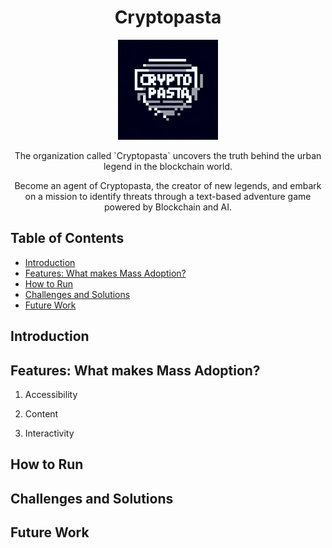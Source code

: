 <div align="center">

<h1> Cryptopasta </h1>
<img src="./assets/logo.jpg" width="160px" alt="Cryptopasta logo">
<p align="center">
    The organization called `Cryptopasta` uncovers the truth behind the urban legend in the blockchain world.
</p>
<p align="center">
    Become an agent of Cryptopasta, the creator of new legends, and embark on a mission to identify threats through a text-based adventure game powered by Blockchain and AI.
</p>
</div>

## Table of Contents

- [Introduction](#introduction)
- [Features: What makes Mass Adoption?](#features-what-makes-mass-adoption)
- [How to Run](#how-to-run)
- [Challenges and Solutions](#challenges-and-solutions)
- [Future Work](#future-work)

## Introduction

## Features: What makes Mass Adoption?

1. Accessibility

2. Content

3. Interactivity

## How to Run

## Challenges and Solutions

## Future Work
